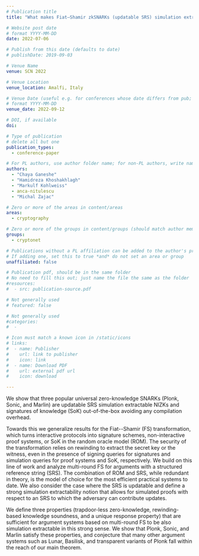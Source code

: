 ```yaml
---
# Publication title
title: "What makes Fiat–Shamir zkSNARKs (updatable SRS) simulation extractable?"

# Website post date
# format YYYY-MM-DD
date: 2022-07-06

# Publish from this date (defaults to date)
# publishDate: 2019-09-03

# Venue Name
venue: SCN 2022

# Venue Location
venue_location: Amalfi, Italy

# Venue Date (useful e.g. for conferences whose date differs from pub; defaults to date)
# format YYYY-MM-DD
venue_date: 2022-09-12

# DOI, if available
doi:

# Type of publication
# delete all but one
publication_types:
  - conference-paper

# For PL authors, use author folder name; for non-PL authors, write name as in paper within ""
authors:
  - "Chaya Ganeshe"
  - "Hamidreza Khoshakhlagh"
  - "Markulf Kohlweiss"
  - anca-nitulescu
  - "Michal Zajac"

# Zero or more of the areas in content/areas
areas:
  - cryptography

# Zero or more of the groups in content/groups (should match author membership)
groups:
  - cryptonet

# Publications without a PL affiliation can be added to the author's profile without showing up elsewhere
# If adding one, set this to true *and* do not set an area or group
unaffiliated: false

# Publication pdf, should be in the same folder
# No need to fill this out; just name the file the same as the folder
#resources:
#  - src: publication-source.pdf

# Not generally used
# featured: false

# Not generally used
#categories:
#  -

# Icon must match a known icon in /static/icons
# links:
#  - name: Publisher
#    url: link to publisher
#    icon: link
#  - name: Download PDF
#    url: external pdf url
#    icon: download

---
```


We show that three popular universal zero-knowledge SNARKs (Plonk, Sonic, and Marlin) are updatable SRS simulation extractable NIZKs and signatures of knowledge (SoK) out-of-the-box avoiding any compilation overhead.

Towards this we generalize results for the Fiat--Shamir (FS) transformation, which turns interactive protocols into signature schemes, non-interactive proof systems, or SoK in the random oracle model (ROM).  The security of the transformation relies on rewinding to extract the secret key or the witness, even in the presence of signing queries for signatures and simulation queries for proof systems and SoK, respectively.  We build on this line of work and analyze multi-round FS for arguments with a structured reference string (SRS). The combination of ROM and SRS, while redundant in theory, is the model of choice for the most efficient practical systems to date. We also consider the case where the SRS is updatable and define a strong simulation extractability notion that allows for simulated proofs with respect to an SRS to which the adversary can contribute updates.

We define three properties (trapdoor-less zero-knowledge, rewinding-based knowledge soundness, and a unique response property) that are sufficient for argument systems based on multi-round FS to be also simulation extractable in this strong sense. We show that Plonk, Sonic, and Marlin satisfy these properties, and conjecture that many other argument systems such as Lunar, Basilisk, and transparent variants of Plonk fall within the reach of our main theorem.
